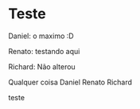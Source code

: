 # Teste

Daniel: o maximo :D

Renato: testando aqui

Richard: Não alterou



Qualquer coisa Daniel Renato Richard

teste